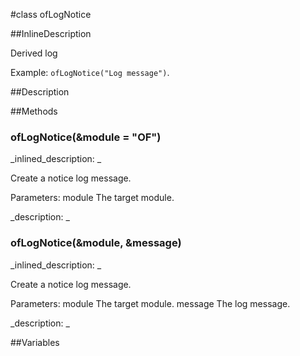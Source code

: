 #class ofLogNotice


<!--
_visible: True_
_advanced: True_
_istemplated: False_
-->

##InlineDescription

Derived log 

Example: `ofLogNotice("Log message")`.





##Description





##Methods



### ofLogNotice(&module = "OF")

<!--
_syntax: ofLogNotice(&module = "OF")_
_name: ofLogNotice_
_returns: _
_returns_description: _
_parameters: const string &module_
_access: public_
_version_started: 007_
_version_deprecated: _
_summary: _
_constant: False_
_static: False_
_visible: True_
_advanced: False_
-->

_inlined_description: _

Create a notice log message.

Parameters:
module The target module.







_description: _








<!----------------------------------------------------------------------------->

### ofLogNotice(&module, &message)

<!--
_syntax: ofLogNotice(&module, &message)_
_name: ofLogNotice_
_returns: _
_returns_description: _
_parameters: const string &module, const string &message_
_access: public_
_version_started: 007_
_version_deprecated: _
_summary: _
_constant: False_
_static: False_
_visible: True_
_advanced: False_
-->

_inlined_description: _

Create a notice log message.

Parameters:
module The target module.
message The log message.







_description: _








<!----------------------------------------------------------------------------->

##Variables



